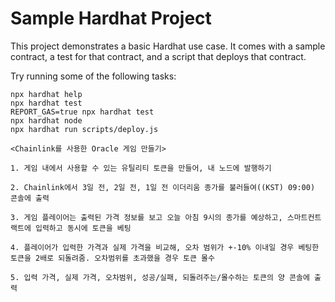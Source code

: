 # Sample Hardhat Project

This project demonstrates a basic Hardhat use case. It comes with a sample contract, a test for that contract, and a script that deploys that contract.

Try running some of the following tasks:

```shell
npx hardhat help
npx hardhat test
REPORT_GAS=true npx hardhat test
npx hardhat node
npx hardhat run scripts/deploy.js
```

```
<Chainlink를 사용한 Oracle 게임 만들기>

1. 게임 내에서 사용할 수 있는 유틸리티 토큰을 만들어, 내 노드에 발행하기

2. Chainlink에서 3일 전, 2일 전, 1일 전 이더리움 종가를 불러들여((KST) 09:00) 콘솔에 출력

3. 게임 플레이어는 출력된 가격 정보를 보고 오늘 아침 9시의 종가를 예상하고, 스마트컨트랙트에 입력하고 동시에 토큰을 베팅

4. 플레이어가 입력한 가격과 실제 가격을 비교해, 오차 범위가 +-10% 이내일 경우 베팅한 토큰을 2배로 되돌려줌. 오차범위를 초과했을 경우 토큰 몰수

5. 입력 가격, 실제 가격, 오차범위, 성공/실패, 되돌려주는/몰수하는 토큰의 양 콘솔에 출력

```
